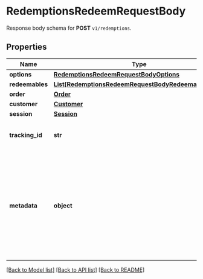# RedemptionsRedeemRequestBody

Response body schema for **POST** `v1/redemptions`.

## Properties
Name | Type | Description | Notes
------------ | ------------- | ------------- | -------------
**options** | [**RedemptionsRedeemRequestBodyOptions**](RedemptionsRedeemRequestBodyOptions.md) |  | [optional] 
**redeemables** | [**List[RedemptionsRedeemRequestBodyRedeemablesItem]**](RedemptionsRedeemRequestBodyRedeemablesItem.md) |  | [optional] 
**order** | [**Order**](Order.md) |  | [optional] 
**customer** | [**Customer**](Customer.md) |  | [optional] 
**session** | [**Session**](Session.md) |  | [optional] 
**tracking_id** | **str** | Is correspondent to Customer&#39;s source_id | [optional] 
**metadata** | **object** | A set of key/value pairs that you can attach to a redemption object. It can be useful for storing additional information about the redemption in a structured format. | [optional] 

[[Back to Model list]](../README.md#documentation-for-models) [[Back to API list]](../README.md#documentation-for-api-endpoints) [[Back to README]](../README.md)


